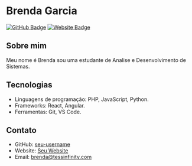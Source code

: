 # Brenda Garcia

[![GitHub Badge](https://img.shields.io/github/followers/BrendaGarciaD?label=Follow&style=social)](https://github.com/BrendaGarciaD)
[![Website Badge](https://img.shields.io/badge/-Tess%20Infinity-47CCCC?style=flat&logo=Google-Chrome&logoColor=white&link=https://tessinfinity.com/)](https://tessinfinity.com/)

## Sobre mim

Meu nome é Brenda sou uma estudante de Analise e Desenvolvimento de Sistemas.

## Tecnologias

- Linguagens de programação: PHP, JavaScript, Python.
- Frameworks: React, Angular.
- Ferramentas: Git, VS Code.

## Contato

- GitHub: [seu-username](https://github.com/BrendaGarciaD)
- Website: [Seu Website](https://tessinfinity.com/)
- Email: brenda@tessinfinity.com

